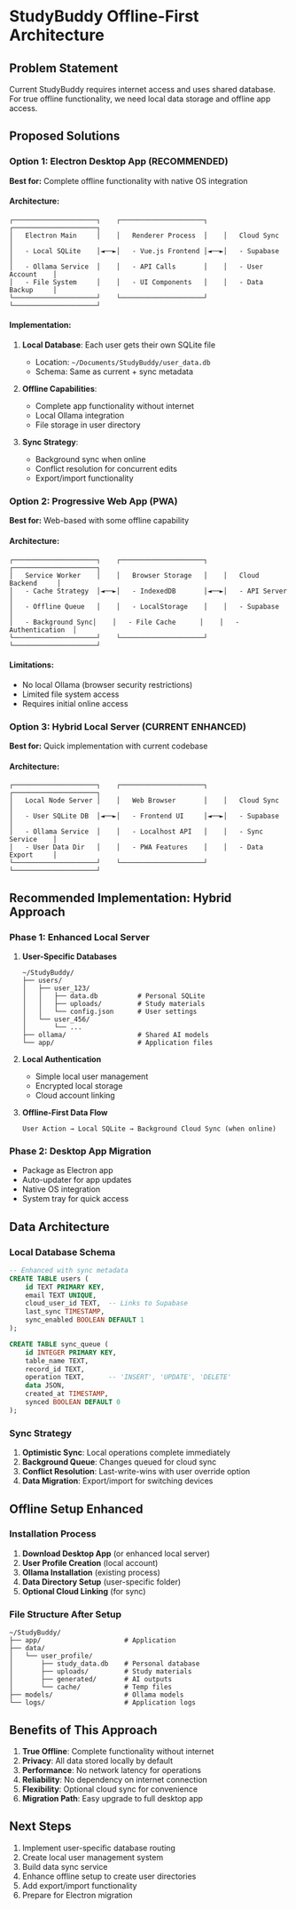 # StudyBuddy Offline-First Architecture

## Problem Statement
Current StudyBuddy requires internet access and uses shared database. For true offline functionality, we need local data storage and offline app access.

## Proposed Solutions

### Option 1: Electron Desktop App (RECOMMENDED)
**Best for:** Complete offline functionality with native OS integration

#### Architecture:
```
┌─────────────────────┐    ┌─────────────────────┐    ┌─────────────────────┐
│   Electron Main     │    │   Renderer Process  │    │   Cloud Sync        │
│   - Local SQLite    │◄──►│   - Vue.js Frontend │◄──►│   - Supabase        │
│   - Ollama Service  │    │   - API Calls       │    │   - User Account    │
│   - File System     │    │   - UI Components   │    │   - Data Backup     │
└─────────────────────┘    └─────────────────────┘    └─────────────────────┘
```

#### Implementation:
1. **Local Database**: Each user gets their own SQLite file
   - Location: `~/Documents/StudyBuddy/user_data.db`
   - Schema: Same as current + sync metadata
   
2. **Offline Capabilities**:
   - Complete app functionality without internet
   - Local Ollama integration
   - File storage in user directory
   
3. **Sync Strategy**:
   - Background sync when online
   - Conflict resolution for concurrent edits
   - Export/import functionality

### Option 2: Progressive Web App (PWA)
**Best for:** Web-based with some offline capability

#### Architecture:
```
┌─────────────────────┐    ┌─────────────────────┐    ┌─────────────────────┐
│   Service Worker    │    │   Browser Storage   │    │   Cloud Backend     │
│   - Cache Strategy  │◄──►│   - IndexedDB       │◄──►│   - API Server      │
│   - Offline Queue   │    │   - LocalStorage    │    │   - Supabase        │
│   - Background Sync│    │   - File Cache      │    │   - Authentication  │
└─────────────────────┘    └─────────────────────┘    └─────────────────────┘
```

#### Limitations:
- No local Ollama (browser security restrictions)
- Limited file system access
- Requires initial online access

### Option 3: Hybrid Local Server (CURRENT ENHANCED)
**Best for:** Quick implementation with current codebase

#### Architecture:
```
┌─────────────────────┐    ┌─────────────────────┐    ┌─────────────────────┐
│   Local Node Server │    │   Web Browser       │    │   Cloud Sync        │
│   - User SQLite DB  │◄──►│   - Frontend UI     │◄──►│   - Supabase        │
│   - Ollama Service  │    │   - Localhost API   │    │   - Sync Service    │
│   - User Data Dir   │    │   - PWA Features    │    │   - Data Export     │
└─────────────────────┘    └─────────────────────┘    └─────────────────────┘
```

## Recommended Implementation: Hybrid Approach

### Phase 1: Enhanced Local Server
1. **User-Specific Databases**
   ```
   ~/StudyBuddy/
   ├── users/
   │   ├── user_123/
   │   │   ├── data.db          # Personal SQLite
   │   │   ├── uploads/         # Study materials
   │   │   └── config.json      # User settings
   │   └── user_456/
   │       └── ...
   ├── ollama/                  # Shared AI models
   └── app/                     # Application files
   ```

2. **Local Authentication**
   - Simple local user management
   - Encrypted local storage
   - Cloud account linking

3. **Offline-First Data Flow**
   ```
   User Action → Local SQLite → Background Cloud Sync (when online)
   ```

### Phase 2: Desktop App Migration
- Package as Electron app
- Auto-updater for app updates
- Native OS integration
- System tray for quick access

## Data Architecture

### Local Database Schema
```sql
-- Enhanced with sync metadata
CREATE TABLE users (
    id TEXT PRIMARY KEY,
    email TEXT UNIQUE,
    cloud_user_id TEXT,  -- Links to Supabase
    last_sync TIMESTAMP,
    sync_enabled BOOLEAN DEFAULT 1
);

CREATE TABLE sync_queue (
    id INTEGER PRIMARY KEY,
    table_name TEXT,
    record_id TEXT,
    operation TEXT,      -- 'INSERT', 'UPDATE', 'DELETE'
    data JSON,
    created_at TIMESTAMP,
    synced BOOLEAN DEFAULT 0
);
```

### Sync Strategy
1. **Optimistic Sync**: Local operations complete immediately
2. **Background Queue**: Changes queued for cloud sync
3. **Conflict Resolution**: Last-write-wins with user override option
4. **Data Migration**: Export/import for switching devices

## Offline Setup Enhanced

### Installation Process
1. **Download Desktop App** (or enhanced local server)
2. **User Profile Creation** (local account)
3. **Ollama Installation** (existing process)
4. **Data Directory Setup** (user-specific folder)
5. **Optional Cloud Linking** (for sync)

### File Structure After Setup
```
~/StudyBuddy/
├── app/                     # Application
├── data/
│   └── user_profile/
│       ├── study_data.db    # Personal database
│       ├── uploads/         # Study materials
│       ├── generated/       # AI outputs
│       └── cache/           # Temp files
├── models/                  # Ollama models
└── logs/                    # Application logs
```

## Benefits of This Approach

1. **True Offline**: Complete functionality without internet
2. **Privacy**: All data stored locally by default
3. **Performance**: No network latency for operations
4. **Reliability**: No dependency on internet connection
5. **Flexibility**: Optional cloud sync for convenience
6. **Migration Path**: Easy upgrade to full desktop app

## Next Steps

1. Implement user-specific database routing
2. Create local user management system
3. Build data sync service
4. Enhance offline setup to create user directories
5. Add export/import functionality
6. Prepare for Electron migration